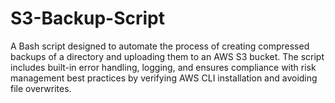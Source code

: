 # S3-Backup-Script
A Bash script designed to automate the process of creating compressed backups of a directory and uploading them to an AWS S3 bucket. The script includes built-in error handling, logging, and ensures compliance with risk management best practices by verifying AWS CLI installation and avoiding file overwrites.
